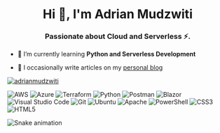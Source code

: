 <h1 align="center">Hi 👋,  I'm Adrian Mudzwiti</h1>
<h3 align="center">Passionate about Cloud and Serverless ⚡️.</h3>

- 🌱 I’m currently learning **Python and Serverless Development**

- 📝 I occasionally write articles on my [personal blog](https://adrianthegreat.com)




<p align="left"> <a href="https://twitter.com/adrianmudzwiti" target="blank"><img src="https://img.shields.io/twitter/follow/adrianmudzwiti?logo=twitter&style=for-the-badge" alt="adrianmudzwiti" /></a> </p>

 
 ![AWS](https://img.shields.io/badge/AWS-%23FF9900.svg?style=for-the-badge&logo=amazon-aws&logoColor=white) ![Azure](https://img.shields.io/badge/azure-%230072C6.svg?style=for-the-badge&logo=azure-devops&logoColor=white) ![Terraform](https://img.shields.io/badge/terraform-%235835CC.svg?style=for-the-badge&logo=terraform&logoColor=white)
![Python](https://img.shields.io/badge/python-3670A0?style=for-the-badge&logo=python&logoColor=ffdd54)  ![Postman](https://img.shields.io/badge/Postman-FF6C37?style=for-the-badge&logo=postman&logoColor=white) 
![Blazor](https://img.shields.io/badge/blazor-%235C2D91.svg?style=for-the-badge&logo=blazor&logoColor=white) ![Visual Studio Code](https://img.shields.io/badge/Visual%20Studio%20Code-0078d7.svg?style=for-the-badge&logo=visual-studio-code&logoColor=white) ![Git](https://img.shields.io/badge/git-%23F05033.svg?style=for-the-badge&logo=git&logoColor=white) ![Ubuntu](https://img.shields.io/badge/Ubuntu-E95420?style=for-the-badge&logo=ubuntu&logoColor=white) ![Apache](https://img.shields.io/badge/apache-%23D42029.svg?style=for-the-badge&logo=apache&logoColor=white) ![PowerShell](https://img.shields.io/badge/PowerShell-%235391FE.svg?style=for-the-badge&logo=powershell&logoColor=white) ![CSS3](https://img.shields.io/badge/css3-%231572B6.svg?style=for-the-badge&logo=css3&logoColor=white) ![HTML5](https://img.shields.io/badge/html5-%23E34F26.svg?style=for-the-badge&logo=html5&logoColor=white) 

![Snake animation](https://github.com/AdrianM10/adrianm10/blob/main/github-contribution-grid-snake.svg)
